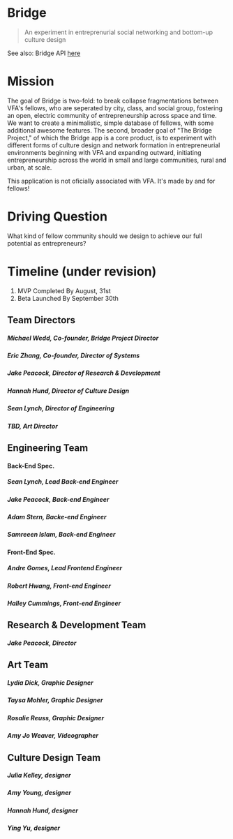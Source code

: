 # Bridge

> An experiment in entreprenurial social networking and bottom-up culture design

See also: Bridge API [here](https://github.com/jamespeacock/bridge_api)

# Mission

The goal of Bridge is two-fold: to break collapse fragmentations between VFA's fellows, who are seperated by city, class, and social group, fostering an open, electric community of entrepreneurship across space and time. We want to create a minimalistic, simple database of fellows, with some additional awesome features. The second, broader goal of "The Bridge Project," of which the Bridge app is a core product, is to experiment with different forms of culture design and network formation in entrepreneurial environments beginning with VFA and expanding outward, initiating entrepreneurship across the world in small and large communities, rural and urban, at scale. 

This application is not oficially associated with VFA. It's made by and for fellows! 

# Driving Question

What kind of fellow community should we design to achieve our full potential as entrepreneurs?  

# Timeline (under revision)

1. MVP Completed By August, 31st
2. Beta Launched By September 30th

## Team Directors
##### Michael Wedd, Co-founder, Bridge Project Director
##### Eric Zhang, Co-founder, Director of Systems
##### Jake Peacock, Director of Research & Development 
##### Hannah Hund, Director of Culture Design
##### Sean Lynch, Director of Engineering
##### TBD, Art Director

## Engineering Team

#### Back-End Spec. 
##### Sean Lynch, Lead Back-end Engineer                 
##### Jake Peacock, Back-end Engineer
##### Adam Stern, Backe-end Engineer
##### Samreeen Islam, Back-end Engineer

#### Front-End Spec.
##### Andre Gomes, Lead Frontend Engineer
##### Robert Hwang, Front-end Engineer
##### Halley Cummings, Front-end Engineer

## Research & Development Team
##### Jake Peacock, Director

## Art Team 
##### Lydia Dick, Graphic Designer
##### Taysa Mohler, Graphic Designer
##### Rosalie Reuss, Graphic Designer
##### Amy Jo Weaver, Videographer

## Culture Design Team
##### Julia Kelley, designer
##### Amy Young, designer 
##### Hannah Hund, designer
##### Ying Yu, designer
